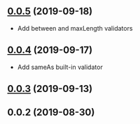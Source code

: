 ## [0.0.5](https://github.com/ecerroni/vuelidate-errors/compare/v0.0.3...v0.0.5) (2019-09-18)
- Add between and maxLength validators


## [0.0.4](https://github.com/ecerroni/vuelidate-errors/compare/v0.0.3...v0.0.4) (2019-09-17)
- Add sameAs built-in validator


## [0.0.3](https://github.com/ecerroni/vuelidate-errors/compare/v0.0.2...v0.0.3) (2019-09-13)



## 0.0.2 (2019-08-30)




